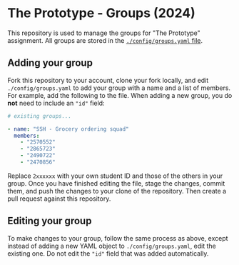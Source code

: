 # The Prototype - Groups (2024)

This repository is used to manage the groups for "The Prototype" assignment. All groups are stored in the [`./config/groups.yaml` file](config/groups.yaml).

## Adding your group

Fork this repository to your account, clone your fork locally, and edit `./config/groups.yaml` to add your group with a name and a list of members. For example, add the following to the file. When adding a new group, you do **not** need to include an `"id"` field:

```yaml
# existing groups...

- name: "SSH - Grocery ordering squad"
  members:
    - "2570552"
    - "2865723"
    - "2490722"
    - "2470856"
```

Replace `2xxxxxx` with your own student ID and those of the others in your group. Once you have finished editing the file, stage the changes, commit them, and push the changes to your clone of the repository. Then create a pull request against this repository.

## Editing your group

To make changes to your group, follow the same process as above, except instead of adding a new YAML object to `./config/groups.yaml`, edit the existing one. Do not edit the `"id"` field that was added automatically.
